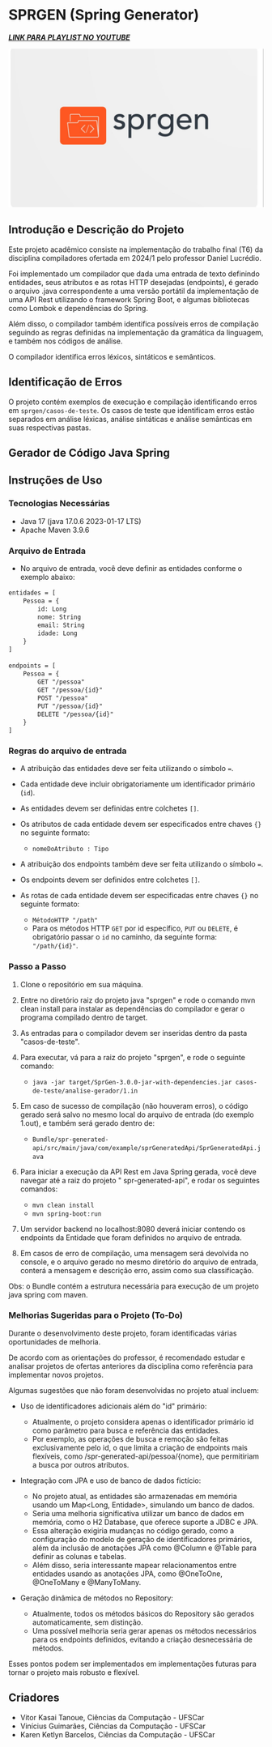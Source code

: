 # SPRGEN (Spring Generator)

[**_LINK PARA PLAYLIST NO YOUTUBE_**](https://www.youtube.com/playlist?list=PL46dB6AdTBo95ZjuY1zxC6y39BjkZnYJt) 

![img.png](img.png)

## Introdução e Descrição do Projeto

Este projeto acadêmico consiste na implementação do trabalho final (T6) da disciplina compiladores ofertada em 2024/1
pelo professor Daniel Lucrédio.

Foi implementado um compilador que dada uma entrada de texto definindo entidades, seus atributos e as rotas HTTP
desejadas (endpoints), é gerado o arquivo .java correspondente a uma versão portátil da implementação de uma API Rest
utilizando o framework Spring Boot, e algumas bibliotecas como Lombok e dependências do Spring.

Além disso, o compilador também identifica possíveis erros de compilação seguindo as regras definidas na implementação
da gramática da linguagem, e também nos códigos de análise.

O compilador identifica erros léxicos, sintáticos e semânticos.

## Identificação de Erros

O projeto contém exemplos de execução e compilação identificando erros em `sprgen/casos-de-teste`.
Os casos de teste que identificam erros estão separados em análise léxicas, análise sintáticas e análise semânticas em
suas respectivas pastas.

## Gerador de Código Java Spring

## Instruções de Uso

### Tecnologias Necessárias

- Java 17 (java 17.0.6 2023-01-17 LTS)
- Apache Maven 3.9.6

### Arquivo de Entrada

- No arquivo de entrada, você deve definir as entidades conforme o exemplo abaixo:

```
entidades = [
    Pessoa = {
        id: Long
        nome: String
        email: String
        idade: Long
    }
]

endpoints = [
    Pessoa = {
        GET "/pessoa"
        GET "/pessoa/{id}"
        POST "/pessoa"
        PUT "/pessoa/{id}"
        DELETE "/pessoa/{id}"
    }
]
```

### Regras do arquivo de entrada

- A atribuição das entidades deve ser feita utilizando o símbolo `=`.
- Cada entidade deve incluir obrigatoriamente um identificador primário (`id`).
- As entidades devem ser definidas entre colchetes `[]`.
- Os atributos de cada entidade devem ser especificados entre chaves `{}` no seguinte formato:
    - `nomeDoAtributo : Tipo`

- A atribuição dos endpoints também deve ser feita utilizando o símbolo `=`.
- Os endpoints devem ser definidos entre colchetes `[]`.
- As rotas de cada entidade devem ser especificadas entre chaves `{}` no seguinte formato:
    - `MétodoHTTP "/path"`
    - Para os métodos HTTP `GET` por id específico, `PUT` ou `DELETE`, é obrigatório passar o `id` no caminho, da
      seguinte forma: `"/path/{id}"`.

### Passo a Passo

1. Clone o repositório em sua máquina.
2. Entre no diretório raiz do projeto java "sprgen" e rode o comando mvn clean install para instalar as dependências do
   compilador e gerar o programa compilado dentro de target.
3. As entradas para o compilador devem ser inseridas dentro da pasta "casos-de-teste".
4. Para executar, vá para a raiz do projeto "sprgen", e rode o seguinte comando:
    - `java -jar target/SprGen-3.0.0-jar-with-dependencies.jar casos-de-teste/analise-gerador/1.in`
5. Em caso de sucesso de compilação (não houveram erros), o código gerado será salvo no mesmo local do arquivo de
   entrada (do exemplo 1.out), e também será gerado dentro de:
    - `Bundle/spr-generated-api/src/main/java/com/example/sprGeneratedApi/SprGeneratedApi.java`
6. Para iniciar a execução da API Rest em Java Spring gerada, você deve navegar até a raiz do projeto  "
   spr-generated-api", e rodar os seguintes comandos:
    - `mvn clean install`
    - `mvn spring-boot:run`

7. Um servidor backend no localhost:8080 deverá iniciar contendo os endpoints da Entidade que foram definidos no arquivo
   de entrada.
8. Em casos de erro de compilação, uma mensagem será devolvida no console, e o arquivo gerado no mesmo diretório do
   arquivo de entrada, conterá a mensagem e descrição erro, assim como sua classificação.

Obs: o Bundle contém a estrutura necessária para execução de um projeto java spring com maven.

### Melhorias Sugeridas para o Projeto (To-Do)

Durante o desenvolvimento deste projeto, foram identificadas várias oportunidades de melhoria.

De acordo com as orientações do professor, é recomendado estudar e analisar projetos de ofertas anteriores da disciplina
como referência para implementar novos projetos.

Algumas sugestões que não foram desenvolvidas no projeto atual incluem:

- Uso de identificadores adicionais além do "id" primário:
    - Atualmente, o projeto considera apenas o identificador primário id como parâmetro para busca e referência das
      entidades.
    - Por exemplo, as operações de busca e remoção são feitas exclusivamente pelo id, o que limita a criação de
      endpoints mais flexíveis, como /spr-generated-api/pessoa/{nome}, que permitiriam a busca por outros atributos.

- Integração com JPA e uso de banco de dados fictício:
    - No projeto atual, as entidades são armazenadas em memória usando um Map<Long, Entidade>, simulando um banco de
      dados.
    - Seria uma melhoria significativa utilizar um banco de dados em memória, como o H2 Database, que oferece suporte a
      JDBC e JPA.
    - Essa alteração exigiria mudanças no código gerado, como a configuração do modelo de geração de identificadores
      primários, além da inclusão de anotações JPA como @Column e @Table para definir as colunas e tabelas.
    - Além disso, seria interessante mapear relacionamentos entre entidades usando as anotações JPA, como @OneToOne,
      @OneToMany e @ManyToMany.

- Geração dinâmica de métodos no Repository:
    - Atualmente, todos os métodos básicos do Repository são gerados automaticamente, sem distinção.
    - Uma possível melhoria seria gerar apenas os métodos necessários para os endpoints definidos, evitando a criação
      desnecessária de métodos.

Esses pontos podem ser implementados em implementações futuras para tornar o projeto mais robusto e flexível.

## Criadores

- Vitor Kasai Tanoue, Ciências da Computação - UFSCar
- Vinícius Guimarães, Ciências da Computação - UFSCar
- Karen Ketlyn Barcelos, Ciências da Computação - UFSCar

